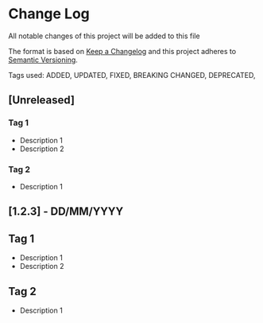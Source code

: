 # Change Log

All notable changes of this project will be added to this file

The format is based on [Keep a Changelog](http://keepachangelog.com/)
and this project adheres to [Semantic Versioning](http://semver.org/).

Tags used: ADDED, UPDATED, FIXED, BREAKING CHANGED, DEPRECATED, 


## [Unreleased]
### Tag 1
- Description 1
- Description 2

### Tag 2
- Description 1

## [1.2.3] - DD/MM/YYYY
## Tag 1
- Description 1
- Description 2

## Tag 2
- Description 1